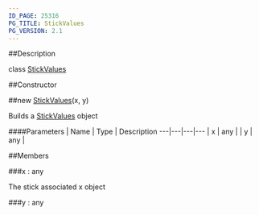 ```yaml
---
ID_PAGE: 25316
PG_TITLE: StickValues
PG_VERSION: 2.1
---
```

##Description

class [StickValues](/classes/2.2/StickValues)



##Constructor

##new [StickValues](/classes/2.2/StickValues)(x, y)

Builds a [StickValues](/classes/2.2/StickValues) object

####Parameters
 | Name | Type | Description
---|---|---|---
 | x | any | 
 | y | any | 

##Members

###x : any

The stick associated x object

###y : any



